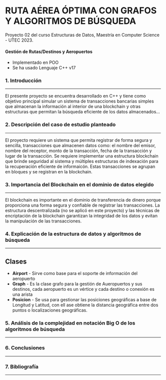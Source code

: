 # RUTA AÉREA ÓPTIMA CON GRAFOS Y ALGORITMOS DE BÚSQUEDA

Proyecto 02 del curso Estructuras de Datos, Maestría en Computer Science - UTEC 2023.

#### Gestión de Rutas/Destinos y Aeropuertos

- Implementado en POO
- Se ha usado Lenguaje C++ v17


### 1. Introducción
------------
El presente proyecto se encuentra desarrollado en C++ y tiene como objetivo principal simular un sistema de transacciones bancarias simples que almacenan la información al interior de una blockchain y otras estructuras que permitan la búsqueda eficiente de los datos almacenados...


### 2. Descripción del caso de estudio planteado
------------
El proyecto requiere un sistema que permita registrar de forma segura y sencilla, transacciones que almacenen datos como: el nombre del emisor, nombre del receptor, monto de la transacción, fecha de la transacción y lugar de la transacción. Se requiere implementar una estructura blockchain que brinde seguridad al sistema y múltiples estructuras de indexación para la recuperación eficiente de informaicón. Estas transacciones se agrupan en bloques y se registran en la blockchain.


### 3. Importancia del Blockchain en el dominio de datos elegido
------------
El blockchain es importante en el dominio de transferencia de dinero porque proporciona una forma segura y confiable de registrar las transacciones. La estructura descentralizada (no se aplicó en este proyecto) y las técnicas de encriptación de la blockchain garantizan la integridad de los datos y evitan la manipulación de las transacciones.


### 4. Explicación de la estructura de datos y algoritmos de búsqueda
------------

## Clases

- **Airport** - Sirve como base para el soporte de información del aeropuerto
- **Graph** - Es la clase grafo para la gestión de Aueropuertos y sus destinos, cada aeropuerto es un vértice y cada destino o conexión es una arista
- **Posicion** - Se usa para gestionar las posiciones geográficas a base de Longitud y Latitud, con ell ase obtiene la distancia geográfica entre dos puntos o localizaciones geográficas.


### 5. Análisis de la complejidad en notación Big O de los algoritmos de búsqueda
------------


### 6. Conclusiones
------------


### 7. Bibliografía
------------
